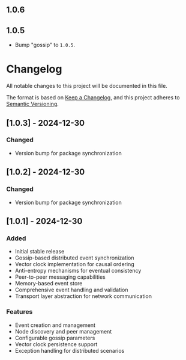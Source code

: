 ## 1.0.6

## 1.0.5

 - Bump "gossip" to `1.0.5`.

# Changelog

All notable changes to this project will be documented in this file.

The format is based on [Keep a Changelog](https://keepachangelog.com/en/1.0.0/),
and this project adheres to [Semantic Versioning](https://semver.org/spec/v2.0.0.html).

## [1.0.3] - 2024-12-30

### Changed
- Version bump for package synchronization

## [1.0.2] - 2024-12-30

### Changed
- Version bump for package synchronization

## [1.0.1] - 2024-12-30

### Added
- Initial stable release
- Gossip-based distributed event synchronization
- Vector clock implementation for causal ordering
- Anti-entropy mechanisms for eventual consistency
- Peer-to-peer messaging capabilities
- Memory-based event store
- Comprehensive event handling and validation
- Transport layer abstraction for network communication

### Features
- Event creation and management
- Node discovery and peer management  
- Configurable gossip parameters
- Vector clock persistence support
- Exception handling for distributed scenarios